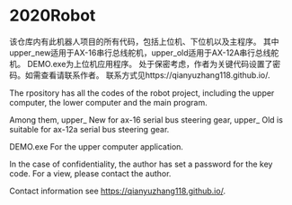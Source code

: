 # 2020Robot
该仓库内有此机器人项目的所有代码，包括上位机、下位机以及主程序。
其中upper_new适用于AX-16串行总线舵机，upper_old适用于AX-12A串行总线舵机。
DEMO.exe为上位机应用程序。
处于保密考虑，作者为关键代码设置了密码。如需查看请联系作者。
联系方式见https://qianyuzhang118.github.io/.

The rpository has all the codes of the robot project, including the upper computer, the lower computer and the main program.

Among them, upper_ New for ax-16 serial bus steering gear, upper_ Old is suitable for ax-12a serial bus steering gear.

DEMO.exe For the upper computer application.

In the case of confidentiality, the author has set a password for the key code. For a view, please contact the author.

Contact information see https://qianyuzhang118.github.io/.
